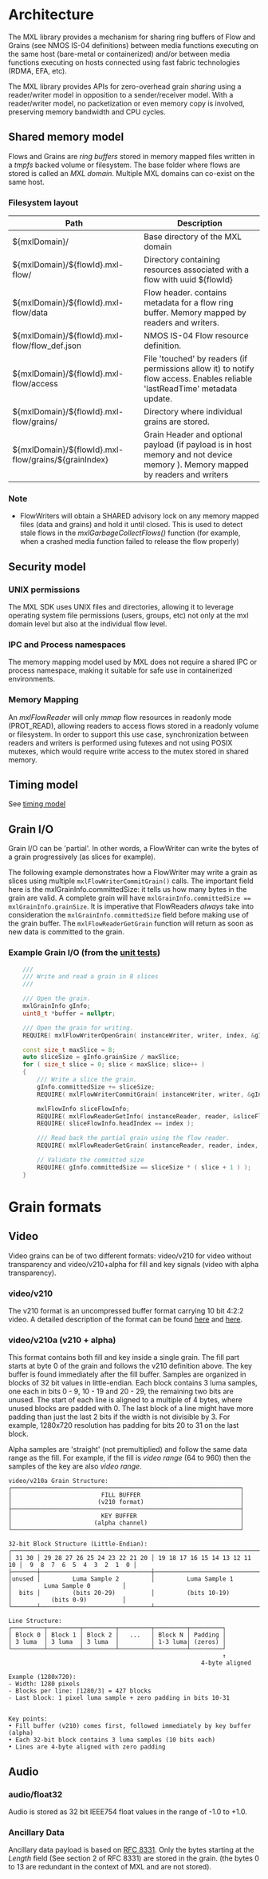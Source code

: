 <!-- SPDX-FileCopyrightText: 2025 Contributors to the Media eXchange Layer project. -->
<!-- SPDX-License-Identifier: CC-BY-4.0 -->

# Architecture

The MXL library provides a mechanism for sharing ring buffers of Flow and Grains (see NMOS IS-04 definitions) between media functions executing on the same host (bare-metal or containerized) and/or between media functions executing on hosts connected using fast fabric technologies (RDMA, EFA, etc).

The MXL library provides APIs for zero-overhead grain _sharing_ using a reader/writer model in opposition to a sender/receiver model. With a reader/writer model, no packetization or even memory copy is involved, preserving memory bandwidth and CPU cycles.

## Shared memory model

Flows and Grains are _ring buffers_ stored in memory mapped files written in a _tmpfs_ backed volume or filesystem. The base folder where flows are stored is called an _MXL domain_. Multiple MXL domains can co-exist on the same host.

### Filesystem layout

| Path                                                    | Description                                                                                                                   |
|---------------------------------------------------------| ----------------------------------------------------------------------------------------------------------------------------- |
| \${mxlDomain}/                                          | Base directory of the MXL domain                                                                                              |
| \${mxlDomain}/\${flowId}.mxl-flow/                      | Directory containing resources associated with a flow with uuid ${flowId}                                                     |
| \${mxlDomain}/\${flowId}.mxl-flow/data                  | Flow header. contains metadata for a flow ring buffer. Memory mapped by readers and writers.                                  |
| \${mxlDomain}/\${flowId}.mxl-flow/flow_def.json         | NMOS IS-04 Flow resource definition.                                                                                          |
| \${mxlDomain}/\${flowId}.mxl-flow/access                | File 'touched' by readers (if permissions allow it) to notify flow access. Enables reliable 'lastReadTime' metadata update.   |
| \${mxlDomain}/\${flowId}.mxl-flow/grains/               | Directory where individual grains are stored.                                                                                 |
| \${mxlDomain}/\${flowId}.mxl-flow/grains/\${grainIndex} | Grain Header and optional payload (if payload is in host memory and not device memory ). Memory mapped by readers and writers |

### Note

- FlowWriters will obtain a SHARED advisory lock on any memory mapped files (data and grains) and hold it until closed. This is used to detect stale flows in the _mxlGarbageCollectFlows()_ function (for example, when a crashed media function failed to release the flow properly)

## Security model

### UNIX permissions

The MXL SDK uses UNIX files and directories, allowing it to leverage operating system file permissions (users, groups, etc) not only at the mxl domain level but also at the individual flow level.

### IPC and Process namespaces

The memory mapping model used by MXL does not require a shared IPC or process namespace, making it suitable for safe use in containerized environments.

### Memory Mapping

An _mxlFlowReader_ will only _mmap_ flow resources in readonly mode (PROT_READ), allowing readers to access flows stored in a readonly volume or filesystem. In order to support this use case, synchronization between readers and writers is performed using futexes and not using POSIX mutexes, which would require write access to the mutex stored in shared memory.

## Timing model

See [timing model](./timing.md)

## Grain I/O

Grain I/O can be 'partial'. In other words, a FlowWriter can write the bytes of a grain progressively (as slices for example).

The following example demonstrates how a FlowWriter may write a grain as slices using multiple `mxlFlowWriterCommitGrain()` calls. The important field here is the mxlGrainInfo.committedSize: it tells us how many bytes in the grain are valid. A complete grain will have `mxlGrainInfo.committedSize == mxlGrainInfo.grainSize`. It is imperative that FlowReaders _always_ take into consideration the `mxlGrainInfo.committedSize` field before making use of the grain buffer. The `mxlFlowReaderGetGrain` function will return as soon as new data is committed to the grain.

### Example Grain I/O (from the [unit tests](../lib/tests/test_flows.cpp))

```c++
    ///
    /// Write and read a grain in 8 slices
    ///

    /// Open the grain.
    mxlGrainInfo gInfo;
    uint8_t *buffer = nullptr;

    /// Open the grain for writing.
    REQUIRE( mxlFlowWriterOpenGrain( instanceWriter, writer, index, &gInfo, &buffer ) == MXL_STATUS_OK );

    const size_t maxSlice = 8;
    auto sliceSize = gInfo.grainSize / maxSlice;
    for ( size_t slice = 0; slice < maxSlice; slice++ )
    {
        /// Write a slice the grain.
        gInfo.committedSize += sliceSize;
        REQUIRE( mxlFlowWriterCommitGrain( instanceWriter, writer, &gInfo ) == MXL_STATUS_OK );

        mxlFlowInfo sliceFlowInfo;
        REQUIRE( mxlFlowReaderGetInfo( instanceReader, reader, &sliceFlowInfo ) == MXL_STATUS_OK );
        REQUIRE( sliceFlowInfo.headIndex == index );

        /// Read back the partial grain using the flow reader.
        REQUIRE( mxlFlowReaderGetGrain( instanceReader, reader, index, 8, &gInfo, &buffer ) == MXL_STATUS_OK );

        // Validate the committed size
        REQUIRE( gInfo.committedSize == sliceSize * ( slice + 1 ) );
    }
```

# Grain formats

## Video

Video grains can be of two different formats: video/v210 for video without transparency and video/v210+alpha for fill and key signals (video with alpha transparency).

### video/v210

The v210 format is an uncompressed buffer format carrying 10 bit 4:2:2 video. A detailed description of the format can be found [here](https://wiki.multimedia.cx/index.php/V210) and [here](https://developer.apple.com/library/archive/technotes/tn2162/_index.html#//apple_ref/doc/uid/DTS40013070-CH1-TNTAG8-V210__4_2_2_COMPRESSION_TYPE).

### video/v210a (v210 + alpha)

This format contains both fill and key inside a single grain.  The fill part starts at byte 0 of the grain and follows the v210 definition above. The key buffer is found immediately after the fill buffer.  Samples are organized in blocks of 32 bit values in little-endian.  Each block contains 3 luma samples, one each in bits 0 - 9, 10 - 19 and 20 - 29, the remaining two bits are unused.  The start of each line is aligned to a multiple of 4 bytes, where unused blocks are padded with 0.  The last block of a line might have more padding than just the last 2 bits if the width is not divisible by 3.  For example, 1280x720 resolution has padding for bits 20 to 31 on the last block.

Alpha samples are 'straight' (not premultiplied) and follow the same data range as the fill.  For example, if the fill is _video range_ (64 to 960) then the samples of the key are also _video range_.

```
video/v210a Grain Structure:
┌────────────────────────────────────────────────────────────────┐
│                         FILL BUFFER                            │
│                        (v210 format)                           │
├────────────────────────────────────────────────────────────────┤
│                         KEY BUFFER                             │
│                       (alpha channel)                          │
└────────────────────────────────────────────────────────────────┘

32-bit Block Structure (Little-Endian):
┌───────────────────────────────────────────────────────────────────────────────────────────────────────┐
│ 31 30 │ 29 28 27 26 25 24 23 22 21 20 │ 19 18 17 16 15 14 13 12 11 10 │  9  8  7  6  5  4  3  2  1  0 │
├───────┼───────────────────────────────┼───────────────────────────────┼───────────────────────────────┤
│unused │         Luma Sample 2         │         Luma Sample 1         │         Luma Sample 0         │
│  bits │         (bits 20-29)          │         (bits 10-19)          │           (bits 0-9)          │
└───────┴───────────────────────────────┴───────────────────────────────┴───────────────────────────────┘

Line Structure:
┌─────────┬─────────┬─────────┬─────────┬─────────┬─────────┐
│ Block 0 │ Block 1 │ Block 2 │   ...   │ Block N │ Padding │
│ 3 luma  │ 3 luma  │ 3 luma  │         │ 1-3 luma│ (zeros) │
└─────────┴─────────┴─────────┴─────────┴─────────┴─────────┘
                                                            ↑
                                                      4-byte aligned

Example (1280x720):
- Width: 1280 pixels
- Blocks per line: ⌈1280/3⌉ = 427 blocks
- Last block: 1 pixel luma sample + zero padding in bits 10-31


Key points:
• Fill buffer (v210) comes first, followed immediately by key buffer (alpha)
• Each 32-bit block contains 3 luma samples (10 bits each)
• Lines are 4-byte aligned with zero padding
```

## Audio

### audio/float32

Audio is stored as 32 bit IEEE754 float values in the range of -1.0 to +1.0.

### Ancillary Data

Ancillary data payload is based on [RFC 8331](https://datatracker.ietf.org/doc/html/rfc8331#section-2).   Only the bytes starting at the *Length* field (See section 2 of RFC 8331) are stored in the grain. (the bytes 0 to 13 are redundant in the context of MXL and are not stored).
